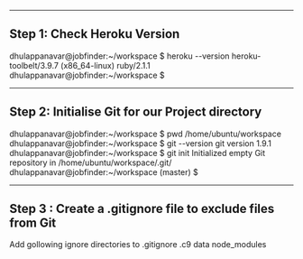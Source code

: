 ------------------------------------------
Step 1: Check Heroku Version 
---------------------------------------------
dhulappanavar@jobfinder:~/workspace $ heroku --version
heroku-toolbelt/3.9.7 (x86_64-linux) ruby/2.1.1
dhulappanavar@jobfinder:~/workspace $ 


--------------------------------------------
Step 2: Initialise Git for our Project directory
---------------------------------------------
dhulappanavar@jobfinder:~/workspace $ pwd
/home/ubuntu/workspace
dhulappanavar@jobfinder:~/workspace $ git --version
git version 1.9.1
dhulappanavar@jobfinder:~/workspace $ git init
Initialized empty Git repository in /home/ubuntu/workspace/.git/
dhulappanavar@jobfinder:~/workspace (master) $ 

---------------------------------------------
Step 3 : Create a .gitignore file to exclude files from Git
------------------------------------------------------------
Add gollowing ignore directories to .gitignore
.c9
data
node_modules

